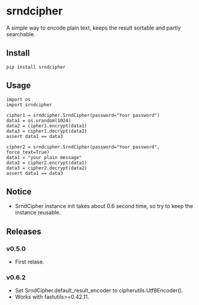 # srndcipher

A simple way to encode plain text, keeps the result sortable and partly searchable.

## Install

```shell
pip install srndcipher
```

## Usage

```
import os
import srndcipher

cipher1 = srndcipher.SrndCipher(password="Your password")
data1 = os.urandom(1024)
data2 = cipher1.encrypt(data1)
data3 = cipher1.decrypt(data2)
assert data1 == data3

cipher2 = srndcipher.SrndCipher(password="Your password", force_text=True)
data1 = "your plain message"
data2 = cipher2.encrypt(data1)
data3 = cipher2.decrypt(data2)
assert data1 == data3
```

## Notice

- SrndCipher instance init takes about 0.6 second time, so try to keep the instance reusable.

## Releases

### v0.5.0

- First relase.

### v0.6.2

- Set SrndCipher.default_result_encoder to cipherutils.Utf8Encoder().
- Works with fastutils>=0.42.11.
